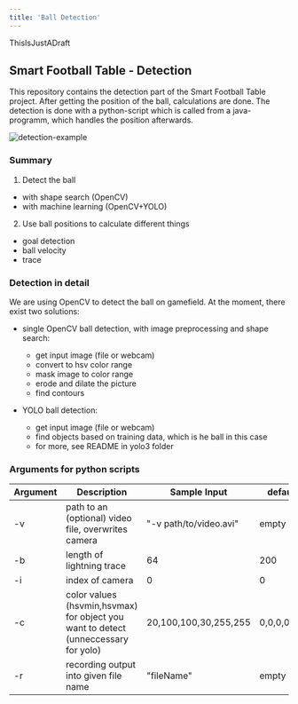 ```yaml
---
title: 'Ball Detection'
---
```


ThisIsJustADraft

## Smart Football Table - Detection

This repository contains the detection part of the Smart Football Table project. After getting the position of the ball, calculations are done. The detection is done with a python-script which is called from a java-programm, which handles the position afterwards.

![detection-example](../modules/smart-football-table-detection/detectionExampleGif.gif)

### Summary

1) Detect the ball
  * with shape search (OpenCV)
  * with machine learning (OpenCV+YOLO)
2) Use ball positions to calculate different things
  * goal detection
  * ball velocity
  * trace
  
### Detection in detail

We are using OpenCV to detect the ball on gamefield. At the moment, there exist two solutions:

* single OpenCV ball detection, with image preprocessing and shape search:
  * get input image (file or webcam)
  * convert to hsv color range
  * mask image to color range
  * erode and dilate the picture
  * find contours
  
* YOLO ball detection:
  * get input image (file or webcam)
  * find objects based on training data, which is he ball in this case
  * for more, see README in yolo3 folder
  
### Arguments for python scripts

| Argument | Description                                   | Sample Input           | default |
| -- | --------------------------------------------------- | ---------------------- | ----- |
| -v | path to an (optional) video file, overwrites camera | "-v path/to/video.avi" | empty |
| -b | length of lightning trace                           | 64                     | 200 |
| -i | index of camera                                     | 0                      | 0 |
| -c | color values (hsvmin,hsvmax) for object you want to detect (unneccessary for yolo) | 20,100,100,30,255,255 | 0,0,0,0,0,0 |
| -r | recording output into given file name               | "fileName"             | empty |

